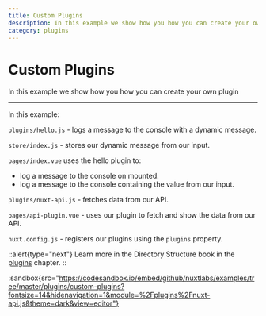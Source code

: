 ```yaml
---
title: Custom Plugins
description: In this example we show how you how you can create your own plugin
category: plugins
---
```

# Custom Plugins

In this example we show how you how you can create your own plugin

---

In this example:

`plugins/hello.js` - logs a message to the console with a dynamic message.

`store/index.js` - stores our dynamic message from our input.

`pages/index.vue` uses the hello plugin to:

- log a message to the console on mounted.
- log a message to the console containing the value from our input.

`plugins/nuxt-api.js` - fetches data from our API.

`pages/api-plugin.vue` - uses our plugin to fetch and show the data from our API.

`nuxt.config.js` - registers our plugins using the `plugins` property.

::alert{type="next"}
Learn more in the Directory Structure book in the [plugins](/docs/directory-structure/plugins#inject-in-root--context) chapter.
::

:sandbox{src="https://codesandbox.io/embed/github/nuxtlabs/examples/tree/master/plugins/custom-plugins?fontsize=14&hidenavigation=1&module=%2Fplugins%2Fnuxt-api.js&theme=dark&view=editor"}
